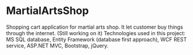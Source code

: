 # MartialArtsShop
Shopping cart application for martial arts shop. It let customer buy things through the internet. (Still working on it) 
Technologies used in this project: MS SQL database, Entity Framework (database first approach), WCF REST service, ASP.NET MVC, Bootstrap, jQuery.
